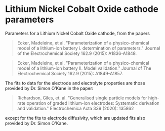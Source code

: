 # Lithium Nickel Cobalt Oxide cathode parameters

Parameters for a Lithium Nickel Cobalt Oxide cathode, from the papers

> Ecker, Madeleine, et al. "Parameterization of a physico-chemical model of a lithium-ion battery i. determination of parameters." Journal of the Electrochemical Society 162.9 (2015): A1836-A1848.

>Ecker, Madeleine, et al. "Parameterization of a physico-chemical model of a lithium-ion battery II. Model validation." Journal of The Electrochemical Society 162.9 (2015): A1849-A1857.

The fits to data for the electrode and electrolyte properties are those provided
by Dr. Simon O’Kane in the paper:

> Richardson, Giles, et. al. "Generalised single particle models for high-rate operation of graded lithium-ion electrodes: Systematic derivation and validation." Electrochemica Acta 339 (2020): 135862

except for the fits to electrode diffusivity, which are updated fits also provided by Dr. Simon O'Kane.